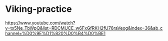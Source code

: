 # Viking-practice
 https://www.youtube.com/watch?v=tx5Ne_TbWpQ&list=RDCMUCE_w6FxGfRKH2fU76raVeog&index=36&ab_channel=%D0%9E%D1%820%D0%B4%D0%BE1
